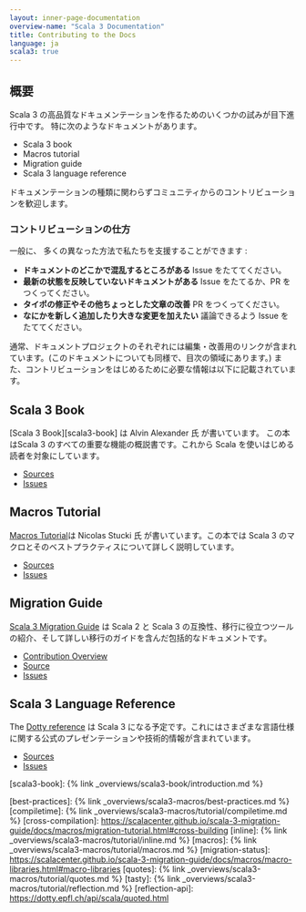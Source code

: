 ```yaml
---
layout: inner-page-documentation
overview-name: "Scala 3 Documentation"
title: Contributing to the Docs
language: ja
scala3: true
---
```


## 概要
Scala 3 の高品質なドキュメンテーションを作るためのいくつかの試みが目下進行中です。
特に次のようなドキュメントがあります。

- Scala 3 book
- Macros tutorial
- Migration guide
- Scala 3 language reference

ドキュメンテーションの種類に関わらずコミュニティからのコントリビューションを歓迎します。


### コントリビューションの仕方
一般に、 多くの異なった方法で私たちを支援することができます :
- **ドキュメントのどこかで混乱するところがある** Issue をたててください。
- **最新の状態を反映していないドキュメントがある** Issue をたてるか、PR をつくってください。
- **タイポの修正やその他ちょっとした文章の改善** PR をつくってください。
- **なにかを新しく追加したり大きな変更を加えたい**  議論できるよう Issue をたててください。

通常、ドキュメントプロジェクトのそれぞれには編集・改善用のリンクが含まれています。(このドキュメントについても同様で、目次の領域にあります。) また、コントリビューションをはじめるために必要な情報は以下に記載されています。

## Scala 3 Book
[Scala 3 Book][scala3-book] は Alvin Alexander 氏 が書いています。 この本はScala 3 のすべての重要な機能の概説書です。これから Scala を使いはじめる読者を対象にしています。

- [Sources](https://github.com/scala/docs.scala-lang/tree/master/_overviews/scala3-book)
- [Issues](https://github.com/scala/docs.scala-lang/issues)

## Macros Tutorial
[Macros Tutorial](/scala3/guides/macros)は Nicolas Stucki 氏 が書いています。この本では Scala 3 のマクロとそのベストプラクティスについて詳しく説明しています。 

- [Sources](https://github.com/scala/docs.scala-lang/tree/master/_overviews/scala3-macros)
- [Issues](https://github.com/scala/docs.scala-lang/issues)

## Migration Guide
[Scala 3 Migration Guide](https://scalacenter.github.io/scala-3-migration-guide/) は Scala 2 と Scala 3 の互換性、移行に役立つツールの紹介、そして詳しい移行のガイドを含んだ包括的なドキュメントです。

- [Contribution Overview](https://scalacenter.github.io/scala-3-migration-guide/docs/contributing.html)
- [Source](https://github.com/scalacenter/scala-3-migration-guide)
- [Issues](https://github.com/scalacenter/scala-3-migration-guide/issues)


## Scala 3 Language Reference
The [Dotty reference](https://dotty.epfl.ch/docs/reference/overview.html) は Scala 3 になる予定です。これにはさまざまな言語仕様に関する公式のプレゼンテーションや技術的情報が含まれています。

- [Sources](https://github.com/lampepfl/dotty/tree/master/docs/docs/reference)
- [Issues](https://github.com/lampepfl/dotty/issues)


[scala3-book]: {% link _overviews/scala3-book/introduction.md %}

[best-practices]: {% link _overviews/scala3-macros/best-practices.md %}
[compiletime]: {% link _overviews/scala3-macros/tutorial/compiletime.md %}
[cross-compilation]: https://scalacenter.github.io/scala-3-migration-guide/docs/macros/migration-tutorial.html#cross-building
[inline]: {% link _overviews/scala3-macros/tutorial/inline.md %}
[macros]: {% link _overviews/scala3-macros/tutorial/macros.md %}
[migration-status]: https://scalacenter.github.io/scala-3-migration-guide/docs/macros/macro-libraries.html#macro-libraries
[quotes]: {% link _overviews/scala3-macros/tutorial/quotes.md %}
[tasty]: {% link _overviews/scala3-macros/tutorial/reflection.md %}
[reflection-api]: https://dotty.epfl.ch/api/scala/quoted.html
